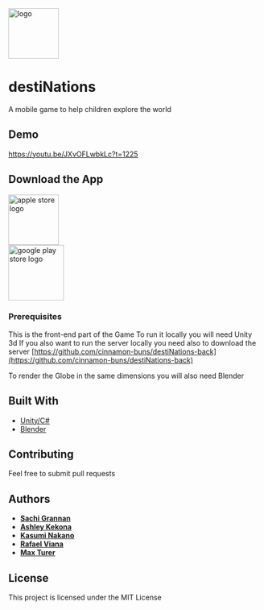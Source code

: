 <img src="https://github.com/cinnamon-buns/destiNations-front/blob/master/destinationslogo.png" alt="logo" width="100" />

# destiNations
  
A mobile game to help children explore the world   

## Demo 
https://youtu.be/JXvOFLwbkLc?t=1225
  
## Download the App
[<img src="https://i2.wp.com/listgo.wiloke.com/wp-content/uploads/2017/09/itunes-app-store-logo.png" alt="apple store logo" width="100" /> ](https://apps.apple.com/us/app/destinations-plane/id1502271111)  
[<img src="https://play.google.com/intl/en_us/badges/images/generic/en_badge_web_generic.png" alt="google play store logo" width="110" /> ](https://play.google.com/store/apps/details?id=com.CinnamonBuns.destiNations)  

### Prerequisites

This is the front-end part of the Game
To run it locally you will need Unity 3d
If you also want to run the server locally you need also to download the server
[https://github.com/cinnamon-buns/destiNations-back](https://github.com/cinnamon-buns/destiNations-back)

To render the Globe in the same dimensions you will also need Blender  

## Built With

* [Unity/C#](https://unity.com/)
* [Blender](https://www.blender.org/)

## Contributing

Feel free to submit pull requests

## Authors
* **[Sachi Grannan](https://github.com/sachix1001)** 
* **[Ashley Kekona](https://github.com/akekona8)** 
* **[Kasumi Nakano]( https://github.com/Kasumy1215)** 
* **[Rafael Viana]( https://github.com/vianarafael)** 
* **[Max Turer](https://github.com/caxwel)** 
 
## License

This project is licensed under the MIT License 


